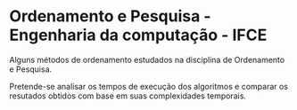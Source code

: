 # **Ordenamento e Pesquisa - Engenharia da computação - IFCE**

Alguns métodos de ordenamento estudados na disciplina de Ordenamento e Pesquisa.

Pretende-se analisar os tempos de execução dos algoritmos e comparar os resutados obtidos com base em suas complexidades temporais.